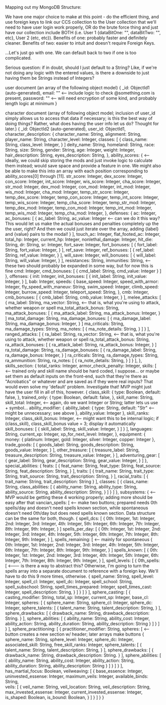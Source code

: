Mapping out my MongoDB Structure: 

We have one major choice to make at this point - do the efficient thing, and use foreign keys to link our CCS collection to the User collection that we'll need to have user login work properly, OR do the brute force thing and just have our collection include BOTH (i.e. User 1 {dataBitOne: "", dataBitTwo: "", etc}, User 2 {etc, etc}). Benefits of one: probably faster and definitely cleaner. Benefits of two: easier to intuit and doesn't require Foreign Keys. 

...Let's just go with one. We can default back to two if one is too complicated. 

Serious question: if in doubt, should I just default to a String? Like, if we're not doing any logic with the entered values, is there a downside to just having them be Strings instead of Integers? 


user document (an array of the following object model)
{
  _id: ObjectId1 (auto-generated), 
  email: "" <-- include logic to check @something.com is present, 
  password: "" <-- will need encryption of some kind, and probably length logic at minimum
}

character document (array of following object model; inclusion of user_id simply allows us to access that data if necessary; is this the best way of doing things? Rather, what does having the user info let us do? Thought for later.)
{
  _id: ObjectId2 (auto-generated), 
  user_id: ObjectId1, 
  character_description: {
    character_name: String, 
    alignment: String, 
    player_name: String, 
    character_level: Integer, 
    classes: [
      {
        class_name: String,
        class_level: Integer,
      }
    ]
    deity_name: String, 
    homeland: String, 
    race: String, 
    size: String, 
    gender: String,
    age: Integer, 
    weight: Integer, 
    hair_description: String,
    eyes_description: String,
  }, 
  ability_scores: { <-- ideally, we could skip storing the mods and just invoke logic to calculate them instead; would save space and provide a feature in one. We might also be able to make this into an array with each position corresponding to ability_scores[0] through [11].
    str_score: Integer,
    dex_score: Integer,
    con_score: Integer,
    int_score: Integer,
    wis_score: Integer,
    cha_score: Integer,
    str_mod: Integer,
    dex_mod: Integer,
    con_mod: Integer,
    int_mod: Integer,
    wis_mod: Integer,
    cha_mod: Integer,
    temp_str_score: Integer,
    temp_dex_score: Integer,
    temp_con_score: Integer,
    temp_int_score: Integer,
    temp_wis_score: Integer,
    temp_cha_score: Integer,
    temp_str_mod: Integer,
    temp_dex_mod: Integer,
    temp_con_mod: Integer,
    temp_int_mod: Integer,
    temp_wis_mod: Integer,
    temp_cha_mod: Integer,
  }, 
  defenses: {
    ac: Integer,
    ac_bonuses: [
      {
        ac_label: String, 
        ac_value: Integer <-- can we do it this way? This would let us make the actual bonuses and penalties completely up the the user, right? And then we could just iterate over the array, adding {label} and {value} pairs to the modal! 
      }
    ],
    touch_ac: Integer, 
    flat_footed_ac: Integer,
    total_hp: Integer,
    current_hp: Integer,
    nonlethal_damage: Integer,
    hit_die: String,
    dr: String,
    sr: Integer,
    fort_save: Integer,
    fort_bonuses: [
      {
        fort_label: String,
        fort_value: Integer,
      }
    ],
    ref_save: Integer,
    ref_bonuses: [
      {
        ref_label: String,
        ref_value: Integer,
      }
    ],
    will_save: Integer,
    will_bonuses: [
      {
        will_label: String,
        will_value: Integer,
      }
    ],
    resistances: String,
    immunities: String, <-- these two should probably be expanded in some way, but for now this is fine
    cmd: Integer, 
    cmd_bonuses: [
      {
        cmd_label: String,
        cmd_value: Integer
      }
    ]
  },
  offenses: {
    init: Integer,
    init_bonuses: [
      {
        init_label: String,
        init_value: Integer,
      }
    ],
    bab: Integer,
    speeds: {
      base_speed: Integer,
      speed_with_armor: Integer,
      fly_speed_with_maneuv: String,
      swim_speed: Integer,
      climb_speed: Integer,
      burrow_speed: Integer,
      teleport_speed: String,
    },
    cmb: Integer, 
    cmb_bonuses: [
      {
        cmb_label: String,
        cmb_value: Integer,
      }
    ],
    melee_attacks: [
      {
        ma_label: String,
        ma_vector: String, <-- that is, what you're using to attack, whether weapon or spell
        ma_total_attack_bonus: String,
        ma_attack_bonuses: [
          {
            ma_attack_label: String,
            ma_attack_bonus: Integer,
          }
        ]
        ma_total_damage: String,
        ma_damage_bonuses: [
          {
            ma_damage_label: String,
            ma_damage_bonus: Integer,
          }
        ]
        ma_criticals: String,
        ma_damage_types: String,
        ma_notes: [
          {
            ma_note_details: String,
          }
        ]
      }
    ],
    ranged_attacks: [
      {
        ra_label: String,
        ra_vector: String, <-- that is, what you're using to attack, whether weapon or spell
        ra_total_attack_bonus: String,
        ra_attack_bonuses: [
          {
            ra_attack_label: String,
            ra_attack_bonus: Integer,
          }
        ]
        ra_total_damage: String,
        ra_damage_bonuses: [
          {
            ra_damage_label: String,
            ra_damage_bonus: Integer,
          }
        ]
        ra_criticals: String,
        ra_damage_types: String,
        ra_ammunition: String,
        ra_notes: [
          {
            ra_note_details: String,
          }
        ]
      }
    ],
  },
  skills_section: {
    total_ranks: Integer,
    armor_check_penalty: Integer,
    skills: [ <-- trained only and skill name should be hard coded, I suppose... or maybe set them as default inputs on the front-end, such that they're there as "Acrobatics" or whatever and are saved as if they were real inputs? That would even solve my 'default' problem. Investigate that! MVP might just have the user fill in all of this, however. 
      {
        class_skill: {
          type: Boolean, 
          default: false,
        },
        trained_only: {
          type: Boolean,
          default: false,
        },
        skill_name: String,
        skill_total: Integer, <-- again, do we want Integer or String; latter lets us use + symbol...
        ability_modifier: {
          ability_label: {
            type: String, 
            default: "Str" <-- might be unnecessary; see above
          },
          ability_value: Integer
        },
        skill_ranks: Integer,
        class_skill_bonus: Integer, <-- might want this to be internal logic; if (class_skill), class_skill_bonus value = 3; display it automatically
        skill_bonuses: [
          {
            skill_label: String,
            skill_value: Integer,
          }
        ]
      }
    ],
    languages: String,
    current_xp: Integer, 
    xp_for_next_level: Integer,
  },
  equipment: {
    money: {
      platinum: Integer,
      gold: Integer,
      silver: Integer,
      copper: Integer
    },
    trade_goods: [
      {
        goods_label: String,
        goods_description: String,
        goods_value: Integer,
      }
    ],
    other_treasure: [
      {
        treasure_label: String,
        treasure_description: String,
        treasure_value: Integer,
      }
    ],
    adventuring_gear: [
      {
        gear_label: String,
        gear_description: String,
        gear_value: Integer,
      }
    ]
  },
  special_abilities: {
    feats: [
      {
        feat_name: String,
        feat_type: String,
        feat_source: String,
        feat_description: String,
      }
    ],
    traits: [
      {
        trait_name: String,
        trait_type: String,
        trait_source: String,
        trait_description: String,
      }
    ],
    racial_traits: [
      {
        trait_name: String,
        trait_description: String
      }
    ],
    classes: [
      {
        class_name: String,
        class_abilities: [
          {
            ability_name: String,
            ability_type: String,
            ability_source: String,
            ability_description: String,
          }
        ]
      }
    ]
  },
  subsystems: { <-- MVP would be getting these 4 working properly; adding more should be easy after that
    vancian_spells: [ <-- make two buttons; prepared needs 0th spells/day and doesn't need spells known section, while spontaneous doesn't need 0th/day but does need spells known section. Data structure can be the same for both, though. 
      {
        spell_dcs: [
          {
            0th: Integer,
            1st: Integer,
            2nd: Integer,
            3rd: Integer,
            4th: Integer,
            5th: Integer, 
            6th: Integer, 
            7th: Integer, 
            8th: Integer, 
            9th: Integer, 
          }
        ]
        spells_per_day: [
          {
            0th: Integer,
            1st: Integer,
            2nd: Integer,
            3rd: Integer,
            4th: Integer,
            5th: Integer, 
            6th: Integer, 
            7th: Integer, 
            8th: Integer, 
            9th: Integer, 
          }
        ],
        spells_remaining: [ <-- mainly for spontaneous
          {
            0th: Integer,
            1st: Integer,
            2nd: Integer,
            3rd: Integer,
            4th: Integer,
            5th: Integer, 
            6th: Integer, 
            7th: Integer, 
            8th: Integer, 
            9th: Integer, 
          }
        ]
        spells_known: [
          {
            0th: Integer,
            1st: Integer,
            2nd: Integer,
            3rd: Integer,
            4th: Integer,
            5th: Integer, 
            6th: Integer, 
            7th: Integer, 
            8th: Integer, 
            9th: Integer, 
          }
        ],
        spell_levels: [
          {
            0th_spells: [ <--- is there a way to abstract this? Otherwise, I'm going to turn the spells array into a separate document to reference with a foreign key. We'll have to do this 9 more times, otherwise. 
              {
                spell_name: String,
                spell_level: Integer,
                spell_cl: Integer,
                spell_dc: Integer,
                spell_school: String,
                spell_subschool: String,
                spell_times_prepared: Integer,
                spell_times_cast: Integer,
                spell_description: String,
              }
            ]
          }
        ]
      }
    ],
    sphere_casting: [
      {
        casting_modifier: String,
        total_sp: Integer, 
        current_sp: Integer,
        base_cl: Integer,
        spheres: [
          {
            sphere_name: String,
            sphere_cl: Integer,
            sphere_dc: Integer,
            sphere_talents: [
              {
                talent_name: String,
                talent_description: String,
              }
            ],
            sphere_drawbacks: [
              {
                drawback_name: String,
                drawback_description: String.
              }
            ],
            sphere_abilities: [
              {
                ability_name: String,
                ability_cost: Integer,
                ability_action: String,
                ability_duration: String,
                ability_description: String
              }
            ]
          }
        ]
      }
    ],
    sphere_practitioning: [
      {
        practitioner_modifier: String,
        spheres: [ <-- button creates a new section w/ header; later arrays make buttons
          {
            sphere_name: String,
            sphere_level: Integer,
            sphere_dc: Integer,
            associated_skill: String,
            free_skill_ranks: Integer,
            sphere_talents: [
              {
                talent_name: String,
                talent_description: String,
              }
            ],
            sphere_drawbacks: [
              {
                drawback_name: String,
                drawback_description: String.
              }
            ],
            sphere_abilities: [
              {
                ability_name: String,
                ability_cost: Integer,
                ability_action: String,
                ability_duration: String,
                ability_description: String
              }
            ]
          }
        ]
      }
    ],
    has_martial_focus: Boolean,
    veilweaving: [
      {
        base_essence: Integer,
        uninvested_essense: Integer,
        maximum_veils: Integer,
        available_binds: String,        
        veils: [
          {
            veil_name: String, 
            veil_location: String,
            veil_description: String,
            max_invested_essense: Integer,
            current_invested_essense: Integer,
            is_shaped: Boolean,
            is_bound: Boolean,
          }
        ]
      }
    ]
  }
}